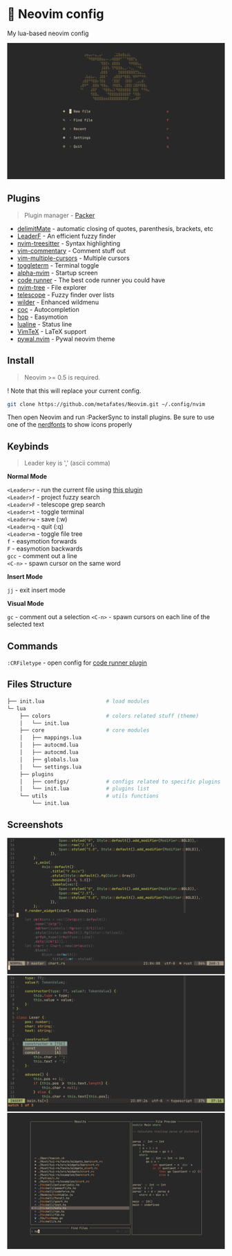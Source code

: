 # 📝 Neovim config

My lua-based neovim config

![screenshot](./screenshots/1.png)

## Plugins

> Plugin manager - [Packer](https://github.com/wbthomason/packer.nvim)

-   [delimitMate](https://github.com/Raimondi/delimitMate) - automatic closing of quotes, parenthesis, brackets, etc
-   [LeaderF](https://github.com/Yggdroot/LeaderF) - An efficient fuzzy finder
-   [nvim-treesitter](https://github.com/nvim-treesitter/nvim-treesitter) - Syntax highlighting
-   [vim-commentary](https://github.com/tpope/vim-commentary) - Comment stuff out
-   [vim-multiple-cursors](https://github.com/terryma/vim-multiple-cursors) - Multiple cursors
-   [toggleterm](https://github.com/akinsho/toggleterm.nvim) - Terminal toggle
-   [alpha-nvim](https://github.com/goolord/alpha-nvim) - Startup screen
-   [code runner](https://github.com/CRAG666/code_runner.nvim) - The best code runner you could have
-   [nvim-tree](https://github.com/kyazdani42/nvim-tree.lua) - File explorer
-   [telescope](https://github.com/nvim-telescope/telescope.nvim) - Fuzzy finder over lists
-   [wilder](https://github.com/gelguy/wilder.nvim) - Enhanced wildmenu
-   [coc](https://github.com/neoclide/coc.nvim) - Autocompletion
-   [hop](https://github.com/phaazon/hop.nvim) - Easymotion
-   [lualine](https://github.com/nvim-lualine/lualine.nvim) - Status line
-   [VimTeX](https://github.com/lervag/vimtex) - LaTeX support
-   [pywal.nvim](https://github.com/AlphaTechnolog/pywal.nvim') - Pywal neovim theme

## Install

> Neovim >= 0.5 is required.

! Note that this will replace your current config.

```bash
git clone https://github.com/metafates/Neovim.git ~/.config/nvim
```

Then open Neovim and run :PackerSync to install plugins.
Be sure to use one of the [nerdfonts](https://github.com/ryanoasis/nerd-fonts) to show icons properly

## Keybinds

> Leader key is ',' (ascii comma)

**Normal Mode**

`<Leader>r` - run the current file using [this plugin](https://github.com/CRAG666/code_runner.nvim)\
`<Leader>f` - project fuzzy search\
`<Leader>F` - telescope grep search\
`<Leader>t` - toggle terminal\
`<Leader>w` - save (:w)\
`<Leader>q` - quit (:q)\
`<Leader>m` - toggle file tree\
`f` - easymotion forwards\
`F` - easymotion backwards\
`gcc` - comment out a line\
`<C-n>` - spawn cursor on the same word

**Insert Mode**

`jj` - exit insert mode

**Visual Mode**

`gc` - comment out a selection
`<C-n>` - spawn cursors on each line of the selected text

## Commands

`:CRFiletype` - open config for [code runner plugin](https://github.com/CRAG666/code_runner.nvim)

## Files Structure

```bash
├── init.lua                    # load modules
└─ lua
    ├── colors                  # colors related stuff (theme)
    │   └── init.lua  
    ├── core                    # core modules
    │   ├── mappings.lua
    │   ├── autocmd.lua
    │   ├── autocmd.lua
    │   ├── globals.lua
    │   └── settings.lua
    ├── plugins
    │   ├── configs/            # configs related to specific plugins
    │   └── init.lua            # plugins list
    └── utils                   # utils functions
        └── init.lua
```

## Screenshots
![screenshot](./screenshots/2.png)
![screenshot](./screenshots/3.png)
![screenshot](./screenshots/4.png)
